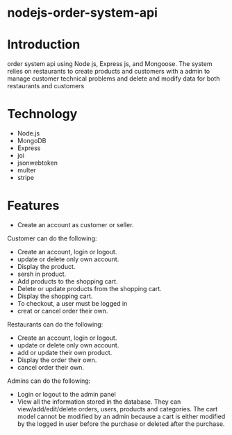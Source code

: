 # nodejs-order-system-api

# Introduction
order system api using Node js, Express js, and Mongoose.
The system relies on restaurants to create products and customers with a admin to manage customer technical problems
and delete and modify data for both restaurants and customers

# Technology
* Node.js
* MongoDB 
* Express 
* joi
* jsonwebtoken
* multer
* stripe

# Features
* Create an account as customer or seller.


Customer can do the following:
* Create an account, login or logout.
* update or delete only own account.
* Display the product.
* sersh in product.
* Add products to the shopping cart.
* Delete or update products from the shopping cart.
* Display the shopping cart.
* To checkout, a user must be logged in
* creat or cancel order their own.

Restaurants can do the following:
* Create an account, login or logout.
* update or delete only own account.
* add or update their own product.
* Display the order their own.
* cancel order their own.


Admins can do the following:

* Login or logout to the admin panel
* View all the information stored in the database. They can view/add/edit/delete orders, users, products and categories. The cart model cannot be modified by an admin because a cart is either modified by the logged in user before the purchase or deleted after the purchase.





